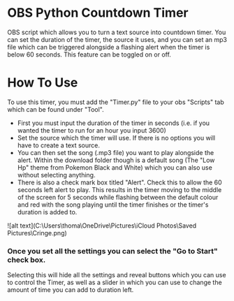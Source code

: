 # OBS Python Countdown Timer
OBS script which allows you to turn a text source into countdown timer.
You can set the duration of the timer, the source it uses, and you can set an mp3 file which can be triggered alongside a flashing alert when the timer is below 60 seconds. This feature can be toggled on or off.

# How To Use
To use this timer, you must add the "Timer.py" file to your obs "Scripts" tab which can be found under "Tool".

- First you must input the duration of the timer in seconds (i.e. if you wanted the timer to run for an hour you input 3600)
- Set the source which the timer will use. If there is no options you will have to create a text source.
- You can then set the song (.mp3 file) you want to play alongside the alert. Within the download folder though is a default song (The  "Low Hp" theme from Pokemon Black and White) which you can also use without selecting anything.
- There is also a check mark box titled "Alert". Check this to allow the 60 seconds left alert to play. This results in the timer moving to the middle of the screen for 5 seconds while flashing between the default colour and red with the song playing until the timer finishes or the timer's duration is added to.

![alt text](C:\Users\thoma\OneDrive\Pictures\iCloud Photos\Saved Pictures\Cringe.png)

### Once you set all the settings you can select the "Go to Start" check box. 
Selecting this will hide all the settings and reveal buttons which you can use to control the Timer, as well as a slider in which you can use to change the amount of time you can add to duration left.
